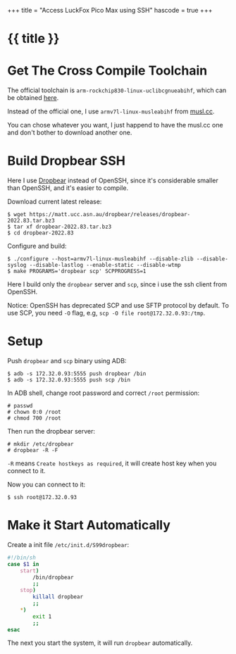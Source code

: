 +++
title = "Access LuckFox Pico Max using SSH"
hascode = true
+++

# {{ title }}

# Get The Cross Compile Toolchain

The official toolchain is `arm-rockchip830-linux-uclibcgnueabihf`, which can be obtained [here](https://github.com/LuckfoxTECH/luckfox-pico/tree/main/tools/linux/toolchain/arm-rockchip830-linux-uclibcgnueabihf).

Instead of the official one, I use `armv7l-linux-musleabihf` from [musl.cc](https://musl.cc).

You can chose whatever you want, I just happend to have the musl.cc one and don't bother to download another one.

# Build Dropbear SSH

Here I use [Dropbear](https://matt.ucc.asn.au/dropbear/dropbear.html) instead of OpenSSH, since it's considerable smaller than OpenSSH, and it's easier to compile.

Download current latest release:

```shell
$ wget https://matt.ucc.asn.au/dropbear/releases/dropbear-2022.83.tar.bz3
$ tar xf dropbear-2022.83.tar.bz3
$ cd dropbear-2022.83
```

Configure and build:

```shell
$ ./configure --host=armv7l-linux-musleabihf --disable-zlib --disable-syslog --disable-lastlog --enable-static --disable-wtmp
$ make PROGRAMS='dropbear scp' SCPPROGRESS=1
```

Here I build only the `dropbear` server and `scp`, since i use the ssh client from OpenSSH.

Notice: OpenSSH has deprecated SCP and use SFTP protocol by default. To use SCP, you need `-O` flag, e.g, `scp -O file root@172.32.0.93:/tmp`.

# Setup

Push `dropbear` and `scp` binary using ADB:

```shell
$ adb -s 172.32.0.93:5555 push dropbear /bin
$ adb -s 172.32.0.93:5555 push scp /bin
```

In ADB shell, change root password and correct `/root` permission:

```shell
# passwd 
# chown 0:0 /root
# chmod 700 /root
```

Then run the dropbear server:

```shell
# mkdir /etc/dropbear
# dropbear -R -F
```

`-R` means `Create hostkeys as required`, it will create host key when you connect to it.

Now you can connect to it:

```shell
$ ssh root@172.32.0.93 
```

# Make it Start Automatically

Create a init file `/etc/init.d/S99dropbear`:

```bash
#!/bin/sh
case $1 in
	start)
		/bin/dropbear
		;;
	stop)
		killall dropbear
		;;
	*)
		exit 1
		;;
esac
```

The next you start the system, it will run `dropbear` automatically.


